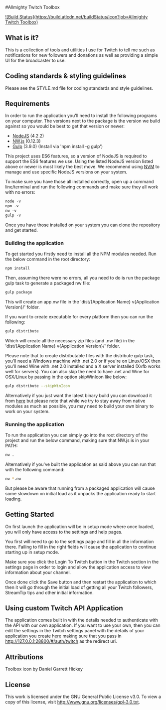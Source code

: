 #Allmighty Twitch Toolbox

[![Build Status](https://build.atlcdn.net/buildStatus/icon?job=Allmighty Twitch Toolbox)](https://build.atlcdn.net/job/Allmighty%20Twitch%20Toolbox/)

## What is it?
This is a collection of tools and utilities I use for Twitch to tell me such as notifications for new followers and donations as well as providing a simple UI for the broadcaster to use.

## Coding standards & styling guidelines
Please see the STYLE.md file for coding standards and style guidelines.

## Requirements
In order to run the application you'll need to install the following programs on your computer. The versions next to the package is the version we build against so you would be best to get that
version or newer:

- [NodeJS](https://nodejs.org/) (4.2.2)
- [NW.js](http://nwjs.io/) (0.12.3)
- [Gulp](http://gulpjs.com/) (3.9.0) (Install via 'npm install -g gulp')

This project uses ES6 features, so a version of NodeJS is required to support the ES6 features we use. Using the listed NodeJS version listed above or newer is most likely the best move. We recommend
using [NVM](https://github.com/creationix/nvm) to manage and use specific NodeJS versions on your system.

To make sure you have those all installed correctly, open up a command line/terminal and run the following commands and make sure they all work with no errors:

```javascript
node -v
npm -v
nw -v
gulp -v
```

Once you have those installed on your system you can clone the repository and get started.

### Building the application
To get started you firstly need to install all the NPM modules needed. Run the below command in the root directory:

```sh
npm install
```

Then, assuming there were no errors, all you need to do is run the package gulp task to generate a packaged nw file:

```sh
gulp package
```

This will create an app.nw file in the 'dist/{Application Name} v{Application Version}/' folder.

If you want to create executable for every platform then you can run the following:

```sh
gulp distribute
```

Which will create all the necessary zip files (and .nw file) in the 'dist/{Application Name} v{Application Version}/' folder.

Please note that to create distributable files with the distribute gulp task, you'll need a Windows machine with .net 2.0 or if you're on Linux/OSX then you'll need Wine with .net 2.0 installed and a
X server installed (Xvfb works well for servers). You can also skip the need to have .net and Wine for OSX/Linux by passing in the option skipWinIcon like below:

```sh
gulp distribute --skipWinIcon
```

Alternatively if you just want the latest binary build you can download it from [here](https://build.atlcdn.net/job/Allmighty%20Twitch%20Toolbox/) but please note that while we try to stay away from
native modules as much as possible, you may need to build your own binary to work on your system.

### Running the application
To run the application you can simply go into the root directory of the project and run the below command, making sure that NW.js is in your PATH:

```sh
nw .
```

Alternatively if you've built the application as said above you can run that with the following command:

```sh
nw *.nw
```

But please be aware that running from a packaged application will cause some slowdown on initial load as it unpacks the application ready to start loading.

## Getting Started
On first launch the application will be in setup mode where once loaded, you will only have access to the settings and help pages.

You first will need to go to the settings page and fill in all the information there. Failing to fill in the right fields will cause the application to continue starting up in setup mode.

Make sure you click the Login To Twitch button in the Twitch section in the settings page in order to login and allow the application access to view information about your channel.

Once done click the Save button and then restart the application to which then it will go through the initial load of getting all your Twitch followers, StreamTip tips and other initial information.

## Using custom Twitch API Application
The application comes built in with the details needed to authenticate with the API with our own application. If you want to use your own, then you can edit the settings in the Twitch settings panel
with the details of your application you create [here](http://www.twitch.tv/kraken/oauth2/clients/new) making sure that you pass in http://127.0.0.1:28800/#/auth/twitch as the redirect uri.

## Attributions
Toolbox icon by Daniel Garrett Hickey

## License
This work is licensed under the GNU General Public License v3.0. To view a copy of this license, visit http://www.gnu.org/licenses/gpl-3.0.txt.